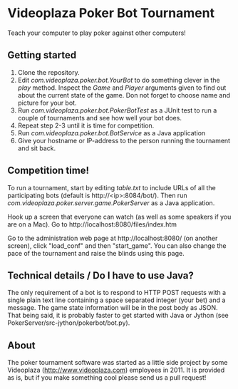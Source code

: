 Videoplaza Poker Bot Tournament
===============================

Teach your computer to play poker against other computers!

Getting started
---------------

1. Clone the repository.
2. Edit *com.videoplaza.poker.bot.YourBot* to do something clever in the *play* method. Inspect the *Game* and *Player* arguments given to find out about the current state of the game. Don not forget to choose name and picture for your bot.
3. Run *com.videoplaza.poker.bot.PokerBotTest* as a JUnit test to run a couple of tournaments and see how well your bot does.
4. Repeat step 2-3 until it is time for competition.
5. Run *com.videoplaza.poker.bot.BotService* as a Java application
6. Give your hostname or IP-address to the person running the tournament and sit back.

Competition time!
-----------------
To run a tournament, start by editing *table.txt* to include URLs of all the participating bots (default is http://&lt;ip&gt;:8084/bot/). Then run *com.videoplaza.poker.server.game.PokerServer* as a Java application. 

Hook up a screen that everyone can watch (as well as some speakers if you are on a Mac). Go to http://localhost:8080/files/index.htm

Go to the administration web page at http://localhost:8080/ (on another screen), click "load_conf" and then "start_game". You can also change the pace of the tournament and raise the blinds using this page.

Technical details / Do I have to use Java?
------------------------------------------
The only requirement of a bot is to respond to HTTP POST requests with a single plain text line containing a space separated integer (your bet) and a message. The game state information will be in the post body as JSON. That being said, it is probably faster to get started with Java or Jython (see PokerServer/src-jython/pokerbot/bot.py).

About
-----
The poker tournament software was started as a little side project by some Videoplaza (http://www.videoplaza.com) employees in 2011. It is provided as is, but if you make something cool please send us a pull request!

